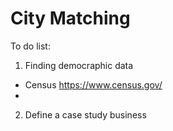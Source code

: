 City Matching
================

To do list:
1. Finding democraphic data
* Census <https://www.census.gov/>
* 
2. Define a case study business
